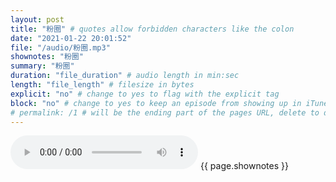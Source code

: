 ```yaml
---
layout: post
title: "粉圈" # quotes allow forbidden characters like the colon
date: "2021-01-22 20:01:52"
file: "/audio/粉圈.mp3"
shownotes: "粉圈"
summary: "粉圈"
duration: "file_duration" # audio length in min:sec
length: "file_length" # filesize in bytes
explicit: "no" # change to yes to flag with the explicit tag
block: "no" # change to yes to keep an episode from showing up in iTunes
# permalink: /1 # will be the ending part of the pages URL, delete to default to the title
---
```


<audio controls>
<source src="{{site.url}}{{site.baseurl}}{{ page.file }}" type="audio/x-mp3">
Your browser does not support the audio element.
</audio>
{{ page.shownotes }}
